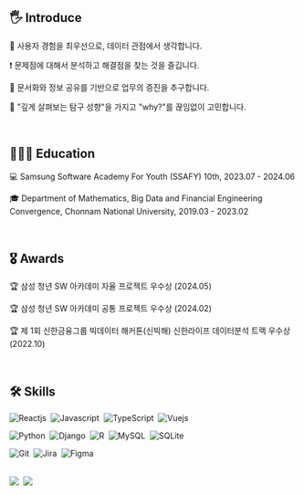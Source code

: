 ## 🖐 Introduce
🤝 사용자 경험을 최우선으로, 데이터 관점에서 생각합니다.

❗️  문제점에 대해서 분석하고 해결점을 찾는 것을 즐깁니다.

📑  문서화와 정보 공유를 기반으로 업무의 증진을 추구합니다.

🙌 "깊게 살펴보는 탐구 성향"을 가지고 "why?"를 끊임없이 고민합니다.

</br>

## 👩🏻‍💻 Education
💻 Samsung Software Academy For Youth (SSAFY) 10th, 2023.07 - 2024.06

🎓 Department of Mathematics, Big Data and Financial Engineering Convergence, Chonnam National University, 2019.03 - 2023.02

</br>

## 🎖️ Awards
🏆 삼성 청년 SW 아카데미 자율 프로젝트 우수상 (2024.05)

🏆 삼성 청년 SW 아카데미 공통 프로젝트 우수상 (2024.02)

🏆 제 1회 신한금융그룹 빅데이터 해커톤(신빅해) 신한라이프 데이터분석 트랙 우수상 (2022.10)


</br>

## 🛠️ Skills


![Reactjs](https://img.shields.io/badge/React-61DAFB?style=flat&logo=react&logoColor=white)&nbsp;
![Javascript](https://img.shields.io/badge/JavaScript-F7DF1E?style=flat&logo=javascript&logoColor=black)&nbsp;
![TypeScript](https://img.shields.io/badge/TypeScript-3178C6?style=flat&logo=javascript&logoColor=white)&nbsp;
![Vuejs](https://img.shields.io/badge/Vue.js-4FC08D?style=flat&logo=react&logoColor=61DAFB)&nbsp;

![Python](https://img.shields.io/badge/Python-3776AB?style=flat&logo=python&logoColor=white)&nbsp;
![Django](https://img.shields.io/badge/Django-092E20?style=flat&logo=django&logoColor=white)&nbsp;
![R](https://img.shields.io/badge/R-276DC3?style=flat&logo=R&logoColor=white)&nbsp;
![MySQL](https://img.shields.io/badge/MySQL-4479A1?style=flat&logo=MySQL&logoColor=white)&nbsp;
![SQLite](https://img.shields.io/badge/SQLite-003B57?style=flat&logo=SQLite&logoColor=white)&nbsp;



![Git](https://img.shields.io/badge/Git-F05032?style=flat&logo=git&logoColor=white)&nbsp;
![Jira](https://img.shields.io/badge/Jira-0052CC?style=flat&logo=jira&logoColor=white)&nbsp;
![Figma](https://img.shields.io/badge/Figma-F24E1E?style=flat&logo=figma&logoColor=white)&nbsp;


</br>
<div style="display: flex; align-items: center;">
  <a href="https://solved.ac/eestringz/">
    <img src="http://mazassumnida.wtf/api/v2/generate_badge?boj=eestringz" />
  </a>
  &nbsp;&nbsp;
  <img src="https://github-readme-stats.vercel.app/api?username=eestringz&theme=algolia&show_icons=true&bg_color=transparent&title_color=navy&text_color=black" />
</div>
